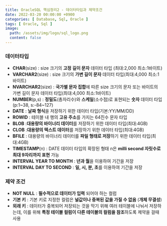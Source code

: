 ```yaml
---
title: OracleSQL 핵심정리2 - 데이터타입과 제약조건
date: 2022-03-20 00:00:00 +0900
categories: [ Database, Sql, Oracle ]
tags: [ Oracle, Sql ]
image:
  path: /assets/img/logo/sql_logo.png
  content: false
---
```


### 데이터타입

- **CHAR**(size) : size 크기의 **고정 길이 문자** 데이터 타입 (최대:2,000 최소:1바이트)
- **VARCHAR2**(size) : size 크기의 **가변 길이 문자** 데이터 타입(최대:4,000 최소:1바이트)
- **NVARCHAR2**(size) : **국가별 문자 집합**에 따른 size 크기의 문자 또는 바이트의 가변 길이 문자 데이터 타입(최대:4,000 최소:1바이트)
- **NUMBER**(p,s) : **정밀도**(총자리수)와 **스케일**(소수점)로 표현되는 **숫자** 데이터 타입(p:1~38, s:-84~127)
- **DATE** : **날짜 형식**을 저장하기 위한 데이터 타입(기본:YY/MM/DD)
- **ROWID** : 테이블 내 행의 **고유 주소**를 가지는 64진수 문자 타입
- **BLOB** :**대용량의 바이너리 데이터**를 저장하기 위한 데이터 타입(최대:4GB)
- **CLOB** :**대용량의 텍스트 데이터**를 저장하기 위한 데이터 타입(최대:4GB)
- **BFILE** : 대용량의 바이너리 데이터를 **파일 형태로 저장**하기 위한 데이터 타입(최대:4GB)
- **TIMESTAMP**(n) : DATE 데이터 타입의 확장된 형태 n은 **milli second 자릿수로 최대 9자리까지 표현** 가능
- **INTERVAL** **YEAR TO MONTH** : **년과 월**을 이용하여 기간을 저장
- **INTERVAL** **DAY TO SECOND** : **일, 시, 분, 초**를 이용하여 기간을 저장

### 제약 조건

- **NOT NULL** : **필수적으로 데이터가 입력** 되어야 하는 컬럼
- **기본 키** : 기본 키로 지정한 컬럼은 **널값이나 중복된 값을 가질 수 없음** (**개체 무결성**)
- **외래 키** : 데이터가 중복되어 저장되는 것을 막기 위해 여러 테이블에 나눠서 저장하는데, 이를 위해 **특정 테이블 컬럼이 다른 테이블의 컬럼을 참조**하도록 제약을 걸때 사용

